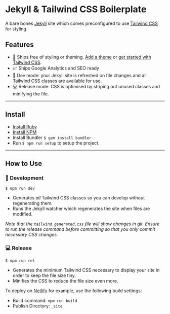 # Jekyll & Tailwind CSS Boilerplate

A bare bones [Jekyll](https://jekyllrb.com/) site which comes preconfigured to use [Tailwind CSS](https://tailwindcss.com/) for styling.

## Features

- 🤍 Ships free of styling or theming. [Add a theme](https://jekyllrb.com/resources/) or [get started with Tailwind CSS](https://tailwindcss.com/docs/utility-first/).
- 📈 Ships Google Analytics and SEO ready
- 🍕 Dev mode: your Jekyll site is refreshed on file changes and all Tailwind CSS classes are available for use.
- 💻 Release mode: CSS is optimised by striping out unused classes and minifying the file.

---

## Install

- [Install Ruby](https://www.ruby-lang.org/en/downloads/)
- [Install NPM](https://www.npmjs.com/get-npm)
- Install Bundler `$ gem install bundler`
- Run `$ npm run setup` to setup the project.

---

## How to Use

### 🍕 Development

```$ npm run dev```

- Generates _all_ Tailwind CSS classes so you can develop without regenerating them.
- Runs the Jekyll watcher which regenerates the site when files are modified.

*Note that the `tailwind.generated.css` file will show changes in git. Ensure to run the release command before committing so that you only commit necessary CSS changes.*

### 💻 Release

```$ npm run rel```

- Generates the minimum Tailwind CSS necessary to display your site in order to keep the file size tiny.
- Minifies the CSS to reduce the file size even more.

To deploy on [Netlify](https://www.netlify.com/) for example, use the following build settings:
- Build command: `npm run build`
- Publish Directory: `_site`